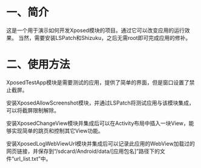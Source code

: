 # 一、简介
这是一个用于演示如何开发Xposed模块的项目。通过它可以改变应用的运行效果。
当然，需要安装LSPatch和Shizuku，之后无需root即可完成应用的修补。



# 二、使用方法

XposedTestApp模块是需要测试的应用，提供了简单的界面，但是窗口设置了禁止截屏。

安装XposedAllowScreenshot模块，并通过LSPatch将测试应用与该模块集成，可以将截屏限制解除。

安装XposedChangeView模块并集成后可以在Activity布局中插入一块View，能够实现简单的跳页和控制其它View功能。

安装XposedLogWebViewUrl模块并集成后可以记录此应用的WebView加载过的网页链接，并保存到“/sdcard/Android/data/[应用包名]”路径下的文件“url_list.txt”中。